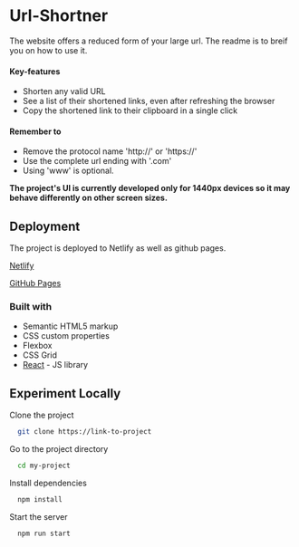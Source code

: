 # Url-Shortner

The website offers a reduced form of your large url. The readme is to breif you on how to use it.

#### Key-features

- Shorten any valid URL
- See a list of their shortened links, even after refreshing the browser
- Copy the shortened link to their clipboard in a single click

#### Remember to

- Remove the protocol name 'http://' or 'https://'
- Use the complete url ending with '.com'
- Using 'www' is optional.

**The project's UI is currently developed only for 1440px devices so it may behave differently on other screen sizes.**


## Deployment

The project is deployed to Netlify as well as github pages.

[Netlify](https://codesbyayush)

[GitHub Pages](https://codesbyayush/url-shortner)


### Built with

- Semantic HTML5 markup
- CSS custom properties
- Flexbox
- CSS Grid
- [React](https://reactjs.org/) - JS library


## Experiment Locally

Clone the project

```bash
  git clone https://link-to-project
```

Go to the project directory

```bash
  cd my-project
```

Install dependencies

```bash
  npm install
```

Start the server

```bash
  npm run start
```

